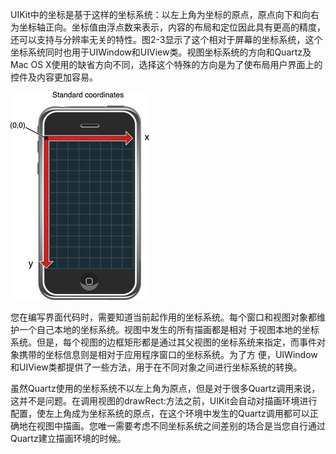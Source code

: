 UIKit中的坐标是基于这样的坐标系统：以左上角为坐标的原点，原点向下和向右为坐标轴正向。坐标值由浮点数来表示，内容的布局和定位因此具有更高的精度，还可以支持与分辨率无关的特性。图2-3显示了这个相对于屏幕的坐标系统，这个坐标系统同时也用于UIWindow和UIView类。视图坐标系统的方向和Quartz及Mac OS X使用的缺省方向不同，选择这个特殊的方向是为了使布局用户界面上的控件及内容更加容易。

![视图坐标系统](./imgs/coordinate.jpg)

您在编写界面代码时，需要知道当前起作用的坐标系统。每个窗口和视图对象都维护一个自己本地的坐标系统。视图中发生的所有描画都是相对 于视图本地的坐标系统。但是，每个视图的边框矩形都是通过其父视图的坐标系统来指定，而事件对象携带的坐标信息则是相对于应用程序窗口的坐标系统。为了方 便，UIWindow和UIView类都提供了一些方法，用于在不同对象之间进行坐标系统的转换。

虽然Quartz使用的坐标系统不以左上角为原点，但是对于很多Quartz调用来说，这并不是问题。在调用视图的drawRect:方法之前，UIKit会自动对描画环境进行配置，使左上角成为坐标系统的原点，在这个环境中发生的Quartz调用都可以正确地在视图中描画。您唯一需要考虑不同坐标系统之间差别的场合是当您自行通过Quartz建立描画环境的时候。